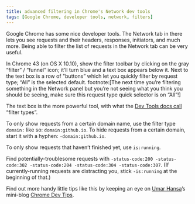 ```yaml
---
title: advanced filtering in Chrome's Network dev tools
tags: [Google Chrome, developer tools, network, filters]
---
```


Google Chrome has some nice developer tools. The Network tab in there lets you see requests and their headers, responses, initiators, and much more. Being able to filter the list of requests in the Network tab can be very useful.

In Chrome 43 (on OS X 10.10), show the filter toolbar by clicking on the gray “filter” / “funnel” icon; it’ll turn blue and a text box appears below it. Next to the text box is a row of "buttons” which let you quickly filter by request type; “All” is the selected default. footnote:[The next time you’re filtering something in the Network panel but you’re not seeing what you think you should be seeing, make sure this request type quick selector is on “All”!]

The text box is the more powerful tool, with what the [Dev Tools docs call](https://developer.chrome.com/devtools/docs/network) “filter types”.

To only show requests from a certain domain name, use the filter type `domain:` like so: `domain:github.io`. To hide requests from a certain domain, start it with a hyphen: `-domain:github.io`.

To only show requests that haven’t finished yet, use `is:running`.

Find potentially-troublesome requests with `-status-code:200 -status-code:302 -status-code:204 -status-code:304 -status-code:307`. (If currently-running requests are distracting you, stick `-is:running` at the beginning of that.)

Find out more handy little tips like this by keeping an eye on [Umar Hansa](https://plus.google.com/+UmarHansa)’s mini-blog [Chrome Dev Tips](https://umaar.com/dev-tips/#archive).
